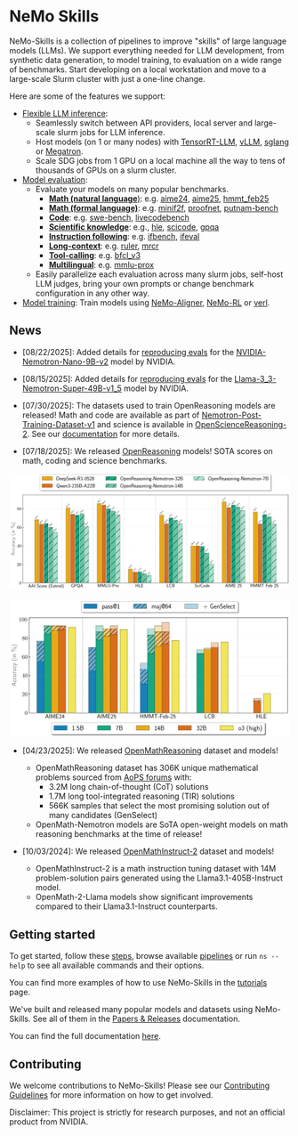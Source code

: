 # NeMo Skills

NeMo-Skills is a collection of pipelines to improve "skills" of large language models (LLMs). We support everything needed for LLM development, from synthetic data generation, to model training, to evaluation on a wide range of benchmarks. Start developing on a local workstation and move to a large-scale Slurm cluster with just a one-line change.

Here are some of the features we support:

- [Flexible LLM inference](https://nvidia.github.io/NeMo-Skills/pipelines/generation/):
  - Seamlessly switch between API providers, local server and large-scale slurm jobs for LLM inference.
  - Host models (on 1 or many nodes) with [TensorRT-LLM](https://github.com/NVIDIA/TensorRT-LLM), [vLLM](https://github.com/vllm-project/vllm), [sglang](https://github.com/sgl-project/sglang) or [Megatron](https://github.com/NVIDIA/Megatron-LM).
  - Scale SDG jobs from 1 GPU on a local machine all the way to tens of thousands of GPUs on a slurm cluster.
- [Model evaluation](https://nvidia.github.io/NeMo-Skills/evaluation):
  - Evaluate your models on many popular benchmarks.
    - [**Math (natural language**)](https://nvidia.github.io/NeMo-Skills/evaluation/natural-math): e.g. [aime24](https://nvidia.github.io/NeMo-Skills/evaluation/natural-math/#aime24), [aime25](https://nvidia.github.io/NeMo-Skills/evaluation/natural-math/#aime25), [hmmt_feb25](https://nvidia.github.io/NeMo-Skills/evaluation/natural-math/#hmmt_feb25)
    - [**Math (formal language)**](https://nvidia.github.io/NeMo-Skills/evaluation/formal-math): e.g. [minif2f](https://nvidia.github.io/NeMo-Skills/evaluation/formal-math/#minif2f), [proofnet](https://nvidia.github.io/NeMo-Skills/evaluation/formal-math/#proofnet), [putnam-bench](https://nvidia.github.io/NeMo-Skills/evaluation/formal-math/#putnam-bench)
    - [**Code**](https://nvidia.github.io/NeMo-Skills/evaluation/code): e.g. [swe-bench](https://nvidia.github.io/NeMo-Skills/evaluation/code/#swe-bench), [livecodebench](https://nvidia.github.io/NeMo-Skills/evaluation/code/#livecodebench)
    - [**Scientific knowledge**](https://nvidia.github.io/NeMo-Skills/evaluation/scientific-knowledge): e.g., [hle](https://nvidia.github.io/NeMo-Skills/evaluation/scientific-knowledge/#hle), [scicode](https://nvidia.github.io/NeMo-Skills/evaluation/scientific-knowledge/#scicode), [gpqa](https://nvidia.github.io/NeMo-Skills/evaluation/scientific-knowledge/#gpqa)
    - [**Instruction following**](https://nvidia.github.io/NeMo-Skills/evaluation/instruction-following): e.g. [ifbench](https://nvidia.github.io/NeMo-Skills/evaluation/instruction-following/#ifbench), [ifeval](https://nvidia.github.io/NeMo-Skills/evaluation/instruction-following/#ifeval)
    - [**Long-context**](https://nvidia.github.io/NeMo-Skills/evaluation/long-context): e.g. [ruler](https://nvidia.github.io/NeMo-Skills/evaluation/long-context/#ruler), [mrcr](https://nvidia.github.io/NeMo-Skills/evaluation/long-context/#mrcr)
    - [**Tool-calling**](https://nvidia.github.io/NeMo-Skills/evaluation/tool-calling): e.g. [bfcl_v3](https://nvidia.github.io/NeMo-Skills/evaluation/tool-calling/#bfcl_v3)
    - [**Multilingual**](https://nvidia.github.io/NeMo-Skills/evaluation/multilingual): e.g. [mmlu-prox](https://nvidia.github.io/NeMo-Skills/evaluation/multilingual/#mmlu-prox)
  - Easily parallelize each evaluation across many slurm jobs, self-host LLM judges, bring your own prompts or change benchmark configuration in any other way.
- [Model training](https://nvidia.github.io/NeMo-Skills/pipelines/training): Train models using [NeMo-Aligner](https://github.com/NVIDIA/NeMo-Aligner/), [NeMo-RL](https://github.com/NVIDIA/NeMo-RL/) or [verl](https://github.com/volcengine/verl).

## News
* [08/22/2025]: Added details for [reproducing evals](https://nvidia.github.io/NeMo-Skills/tutorials/2025/08/22/reproducing-nvidia-nemotron-nano-9b-v2-evals/) for the [NVIDIA-Nemotron-Nano-9B-v2](https://huggingface.co/nvidia/NVIDIA-Nemotron-Nano-9B-v2) model by NVIDIA.
* [08/15/2025]: Added details for [reproducing evals](https://nvidia.github.io/NeMo-Skills/tutorials/2025/08/15/reproducing-llama-nemotron-super-49b-v15-evals/) for the [Llama-3_3-Nemotron-Super-49B-v1_5](https://huggingface.co/nvidia/Llama-3_3-Nemotron-Super-49B-v1_5) model by NVIDIA.
* [07/30/2025]: The datasets used to train OpenReasoning models are released! Math and code are available as part of [Nemotron-Post-Training-Dataset-v1](https://huggingface.co/datasets/nvidia/Nemotron-Post-Training-Dataset-v1) and science is available in
[OpenScienceReasoning-2](https://huggingface.co/datasets/nvidia/OpenScienceReasoning-2).
See our [documentation](https://nvidia.github.io/NeMo-Skills/releases/openreasoning/training) for more details.

* [07/18/2025]: We released [OpenReasoning](https://nvidia.github.io/NeMo-Skills/releases/openreasoning/) models! SOTA scores on math, coding and science benchmarks.

![Evaluation Results with pass@1](docs/releases/openreasoning/pass-1.png)

![Evaluation Results with GenSelect](docs/releases/openreasoning/genselect.png)


* [04/23/2025]: We released [OpenMathReasoning](https://nvidia.github.io/NeMo-Skills/openmathreasoning1) dataset and models!

  * OpenMathReasoning dataset has 306K unique mathematical problems sourced from [AoPS forums](https://artofproblemsolving.com/community) with:
      * 3.2M long chain-of-thought (CoT) solutions
      * 1.7M long tool-integrated reasoning (TIR) solutions
      * 566K samples that select the most promising solution out of many candidates (GenSelect)
  * OpenMath-Nemotron models are SoTA open-weight models on math reasoning benchmarks at the time of release!

* [10/03/2024]: We released [OpenMathInstruct-2](https://nvidia.github.io/NeMo-Skills/openmathinstruct2) dataset and models!

  * OpenMathInstruct-2 is a math instruction tuning dataset with 14M problem-solution pairs generated using the Llama3.1-405B-Instruct model.
  * OpenMath-2-Llama models show significant improvements compared to their Llama3.1-Instruct counterparts.

## Getting started

To get started, follow these [steps](https://nvidia.github.io/NeMo-Skills/basics),
browse available [pipelines](https://nvidia.github.io/NeMo-Skills/pipelines) or run `ns --help` to see all available
commands and their options.

You can find more examples of how to use NeMo-Skills in the [tutorials](https://nvidia.github.io/NeMo-Skills/tutorials) page.

We've built and released many popular models and datasets using NeMo-Skills. See all of them in the [Papers & Releases](./releases/index.md) documentation.

You can find the full documentation [here](https://nvidia.github.io/NeMo-Skills/).


## Contributing

We welcome contributions to NeMo-Skills! Please see our [Contributing Guidelines](./CONTRIBUTING.md) for more information on how to get involved.


Disclaimer: This project is strictly for research purposes, and not an official product from NVIDIA.
